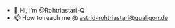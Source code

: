 - 👋 Hi, I’m @Rohtriastari-Q
- 📫 How to reach me @ astrid-rohtriastari@qualigon.de

<!---
Rohtriastari-Q/Rohtriastari-Q is a ✨ special ✨ repository because its `README.md` (this file) appears on your GitHub profile.
You can click the Preview link to take a look at your changes.
--->
